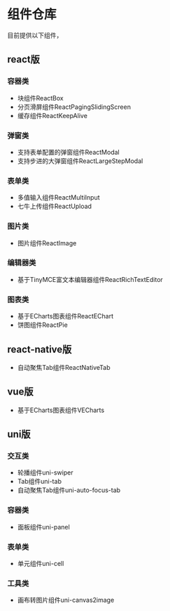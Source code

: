 # 组件仓库

目前提供以下组件，
## react版
### 容器类
- 块组件ReactBox
- 分页滑屏组件ReactPagingSlidingScreen
- 缓存组件ReactKeepAlive

### 弹窗类
- 支持表单配置的弹窗组件ReactModal
- 支持步进的大弹窗组件ReactLargeStepModal

### 表单类
- 多值输入组件ReactMultiInput
- 七牛上传组件ReactUpload

### 图片类
- 图片组件ReactImage

### 编辑器类
- 基于TinyMCE富文本编辑器组件ReactRichTextEditor

### 图表类
- 基于ECharts图表组件ReactEChart
- 饼图组件ReactPie

## react-native版
- 自动聚焦Tab组件ReactNativeTab

## vue版
- 基于ECharts图表组件VECharts

## uni版
### 交互类
- 轮播组件uni-swiper
- Tab组件uni-tab
- 自动聚焦Tab组件uni-auto-focus-tab

### 容器类
- 面板组件uni-panel

### 表单类
- 单元组件uni-cell

### 工具类
- 画布转图片组件uni-canvas2image


